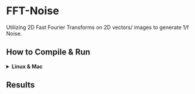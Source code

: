 # FFT-Noise
Utilizing 2D Fast Fourier Transforms on 2D vectors/ images to generate 1/f Noise.

## How to Compile & Run
<details>
  <summary><b> Linux & Mac </b> </summary>
  
  ```shell
  git clone https://github.com/IamShubhamGupto/FFT-Noise.git
  cd FFT-Noise
  make 
  ./bin/fft.out ./bin/fft.out mode path-to-input-image beta
  ```  

  <b>EXAMPLE </b>
  
  ```shell
  make 
  ./bin/fft.out 2 "samples/download.png" 1.70 
  ```
  
  Guide:
  
  ```
Usage: ./bin/fft.out mode path-to-input-image beta
mode:

        1 - Direct Fourier Transform

        2 - Inverse Fourier Transform

beta - roughness factor
  ```
  #### Clean Up
  In order to clean the bin directory, run ```make clean```.

  In order to remove only the generated images, run ``` make cleanimg```.
</details> 

## Results

